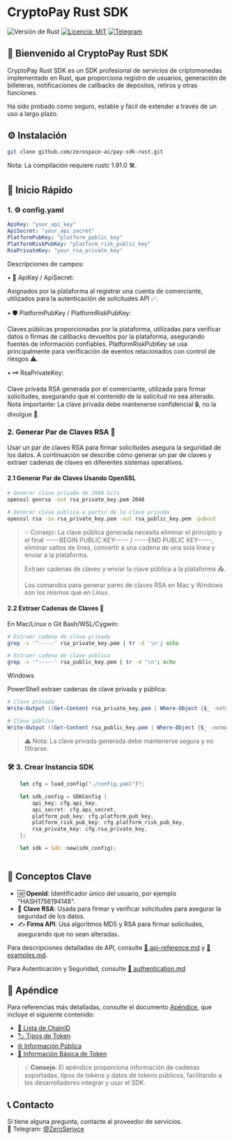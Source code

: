# CryptoPay Rust SDK

![Versión de Rust](https://img.shields.io/badge/rust-1.91+-blue.svg)
[![Licencia: MIT](https://img.shields.io/badge/License-MIT-yellow.svg)](https://opensource.org/licenses/MIT)
[![Telegram](https://img.shields.io/badge/chat-Telegram-blue?logo=telegram)](https://t.me/ZeroSerivce)

## 🌟 Bienvenido al CryptoPay Rust SDK

CryptoPay Rust SDK es un SDK profesional de servicios de criptomonedas implementado en Rust, que proporciona registro de usuarios, generación de billeteras, notificaciones de callbacks de depósitos, retiros y otras funciones.

Ha sido probado como seguro, estable y fácil de extender a través de un uso a largo plazo.

## ⚙️ Instalación

```bash
git clone github.com/zerospace-ai/pay-sdk-rust.git
```

Nota: La compilación requiere rustc 1.91.0 🛠️.
## 🚀 Inicio Rápido
### 1. ⚙️ config.yaml

```yaml
ApiKey: "your_api_key"
ApiSecret: "your_api_secret"
PlatformPubKey: "platform_public_key"
PlatformRiskPubKey: "platform_risk_public_key"
RsaPrivateKey: "your_rsa_private_key"
```

Descripciones de campos:

• 🔑 ApiKey / ApiSecret:

Asignados por la plataforma al registrar una cuenta de comerciante, utilizados para la autenticación de solicitudes API ✅.

• 🛡️ PlatformPubKey / PlatformRiskPubKey:

Claves públicas proporcionadas por la plataforma, utilizadas para verificar datos o firmas de callbacks devueltos por la plataforma, asegurando fuentes de información confiables. PlatformRiskPubKey se usa principalmente para verificación de eventos relacionados con control de riesgos ⚠️.

• 🗝️ RsaPrivateKey:

Clave privada RSA generada por el comerciante, utilizada para firmar solicitudes, asegurando que el contenido de la solicitud no sea alterado. Nota importante: La clave privada debe mantenerse confidencial 🔒, no la divulgue 🚫.

### 2. Generar Par de Claves RSA 🔐

Usar un par de claves RSA para firmar solicitudes asegura la seguridad de los datos. A continuación se describe cómo generar un par de claves y extraer cadenas de claves en diferentes sistemas operativos.

#### 2.1 Generar Par de Claves Usando OpenSSL

```bash
# Generar clave privada de 2048 bits
openssl genrsa -out rsa_private_key.pem 2048

# Generar clave pública a partir de la clave privada
openssl rsa -in rsa_private_key.pem -out rsa_public_key.pem -pubout
```

> 💡 Consejo: La clave pública generada necesita eliminar el principio y el final -----BEGIN PUBLIC KEY----- / -----END PUBLIC KEY-----, eliminar saltos de línea, convertir a una cadena de una sola línea y enviar a la plataforma.
> 
> Extraer cadenas de claves y enviar la clave pública a la plataforma 📤.
>
>Los comandos para generar pares de claves RSA en Mac y Windows son los mismos que en Linux.

#### 2.2 Extraer Cadenas de Claves 🔑

En Mac/Linux o Git Bash/WSL/Cygwin:

```bash
# Extraer cadena de clave privada
grep -v '^-----' rsa_private_key.pem | tr -d '\n'; echo

# Extraer cadena de clave pública
grep -v '^-----' rsa_public_key.pem | tr -d '\n'; echo
```

Windows

PowerShell extraer cadenas de clave privada y pública:

```powershell
# Clave privada
Write-Output ((Get-Content rsa_private_key.pem | Where-Object {$_ -notmatch "^-----"}) -join "")

# Clave pública
Write-Output ((Get-Content rsa_public_key.pem | Where-Object {$_ -notmatch "^-----"}) -join "")
```

> ⚠️ Nota: La clave privada generada debe mantenerse segura y no filtrarse.


### 🛠️ 3. Crear Instancia SDK

```rust
    let cfg = load_config("./config.yaml")?;

    let sdk_config = SDKConfig {
        api_key: cfg.api_key,
        api_secret: cfg.api_secret,
        platform_pub_key: cfg.platform_pub_key,
        platform_risk_pub_key: cfg.platform_risk_pub_key,
        rsa_private_key: cfg.rsa_private_key,
    };

    let sdk = Sdk::new(sdk_config);
    
```

## 🔑 Conceptos Clave

- 🆔 **OpenId**: Identificador único del usuario, por ejemplo "HASH1756194148".
- 🔐 **Clave RSA**: Usada para firmar y verificar solicitudes para asegurar la seguridad de los datos.
- ✍️ **Firma API**: Usa algoritmos MD5 y RSA para firmar solicitudes, asegurando que no sean alteradas.

Para descripciones detalladas de API, consulte [🧩 api-reference.md](./api-reference.md) y [🧩 examples.md](./examples.md).

Para Autenticación y Seguridad, consulte [🧩 authentication.md](./authentication.md)

## 📎 Apéndice

Para referencias más detalladas, consulte el documento [Apéndice](./appendix.md), que incluye el siguiente contenido:

- [🧩 Lista de ChainID](./appendix.md#-lista-de-chainid)
- [🏷️ Tipos de Token](./appendix.md#-tipos-de-token)
- [🌐 Información Pública](./appendix.md#-🌐-public-information)
- [🔰 Información Básica de Token](./appendix.md#-🔰-token-basic-information)

> 💡 **Consejo**: El apéndice proporciona información de cadenas soportadas, tipos de tokens y datos de tokens públicos, facilitando a los desarrolladores integrar y usar el SDK.

## 📞 Contacto

Si tiene alguna pregunta, contacte al proveedor de servicios.  
💬 Telegram: [@ZeroSerivce](https://t.me/ZeroSerivce)